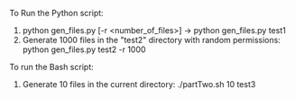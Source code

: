 To Run the Python script:
  1) python gen_files.py <directory> [-r <number_of_files>] -> python gen_files.py test1
  2) Generate 1000 files in the "test2" directory with random permissions:
    python gen_files.py test2 -r 1000

To run the Bash script:
  1) Generate 10 files in the current directory: ./partTwo.sh 10 test3
